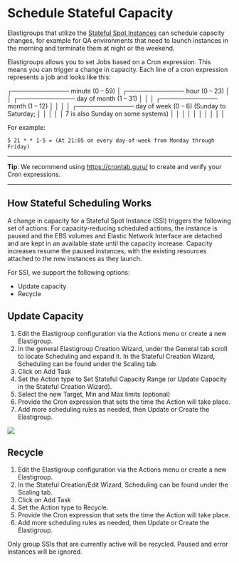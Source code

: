 # Schedule Stateful Capacity

Elastigroups that utilize the [Stateful Spot Instances](elastigroup/features/stateful-instance/stateful-instances.md) can schedule capacity changes, for example for QA environments that need to launch instances in the morning and terminate them at night or the weekend.

Elastigroups allows you to set Jobs based on a Cron expression. This means you can trigger a change in capacity. Each line of a cron expression represents a job and looks like this:

┌───────────── minute (0 – 59)
│ ┌───────────── hour (0 – 23)
│ │ ┌───────────── day of month (1 – 31)
│ │ │ ┌───────────── month (1 – 12)
│ │ │ │ ┌───────────── day of week (0 – 6) (Sunday to Saturday;
│ │ │ │ │ 7 is also Sunday on some systems)
│ │ │ │ │
│ │ │ │ │

For example:

`5 21 * * 1-5 = (At 21:05 on every day-of-week from Monday through Friday)`

---
**Tip**: We recommend using https://crontab.guru/ to create and verify your Cron expressions.

---

## How Stateful Scheduling Works

A change in capacity for a Stateful Spot Instance (SSI) triggers the following set of actions. For capacity-reducing scheduled actions, the instance is paused and the EBS volumes and Elastic Network Interface are detached and are kept in an available state until the capacity increase. Capacity increases resume the paused instances, with the existing resources attached to the new instances as they launch.

For SSI, we support the following options:
* Update capacity
* Recycle

## Update Capacity
1. Edit the Elastigroup configuration via the Actions menu or create a new Elastigroup.
2. In the general Elastigroup Creation Wizard, under the General tab scroll to locate Scheduling and expand it. In the Stateful Creation Wizard, Scheduling can be found under the Scaling tab.
3. Click on Add Task
4. Set the Action type to Set Stateful Capacity Range (or Update Capacity in the Stateful Creation Wizard).
5. Select the new Target, Min and Max limits (optional)
6. Provide the Cron expression that sets the time the Action will take place.
7. Add more scheduling rules as needed, then Update or Create the Elastigroup.

<img src="/elastigroup/_media/stateful-schedulecapacity-01.png" />

## Recycle

1. Edit the Elastigroup configuration via the Actions menu or create a new Elastigroup.
2. In the Stateful Creation/Edit Wizard, Scheduling can be found under the Scaling tab.
3. Click on Add Task
4. Set the Action type to Recycle.
5. Provide the Cron expression that sets the time the Action will take place.
6. Add more scheduling rules as needed, then Update or Create the Elastigroup.

Only group SSIs that are currently active will be recycled. Paused and error instances will be ignored.
